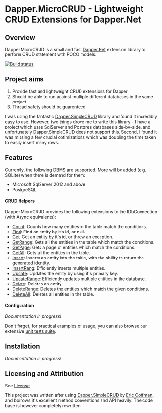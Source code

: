 # Dapper.MicroCRUD - Lightweight CRUD Extensions for Dapper.Net
## Overview

Dapper.MicroCRUD is a small and fast [Dapper.Net](https://github.com/StackExchange/dapper-dot-net) extension library to perform CRUD statement with POCO models.

[![Build status](https://ci.appveyor.com/api/projects/status/1jwpeo49kmmlv9jr/branch/master?svg=true)](https://ci.appveyor.com/project/berkeleybross/dapper-microcrud/branch/master)

## Project aims

1. Provide fast and lightweight CRUD extensions for Dapper
2. Should be able to run against multiple different databases in the same project
3. Thread safety should be guarenteed

I was using the fantastic [Dapper.SimpleCRUD](https://github.com/ericdc1/Dapper.SimpleCRUD) library and found it incredibly easy to use. However, two things drove me to write this library - I have a project which uses SqlServer and Postgres databases side-by-side, and unfortunately Dapper.SimpleCRUD does not support this. Second, I found it was missing a few crucial optimizations which was doubling the time taken to easily insert many rows.

## Features
Currently, the following DBMS are supported. More will be added (e.g. SQLite) when there is demand for them:

- Microsoft SqlServer 2012 and above
- PostgreSQL

#### CRUD Helpers
Dapper.MicroCRUD provides the following extensions to the IDbConnection (with Async equivalents):

- [Count](documentation/Count.md): Counts how many entities in the table match the conditions.
- [Find](documentation/Find.md): Find an entity by it's id, or null.
- [Get](documentation/Find.md): Get an entity by it's id, or throw an exception.
- [GetRange](documentation/GetRange.md): Gets all the entities in the table which match the conditions.
- [GetPage](documentation/GetPage.md): Gets a page of entities which match the conditions.
- [GetAll](documentation/GetRange.md): Gets all the entities in the table.
- [Insert](documentation/Insert.md): Inserts an entity into the table, with the ability to return the generated identity.
- [InsertRang](documentation/InsertRange.md): Efficiently inserts multiple entities.
- [Update](documentation/Update.md): Updates the entity by using it's primary key.
- [UpdateRange](documentation/Update.md): Efficiently updates multiple entities in the database.
- [Delete](documentation/Delete.md): Deletes an entity
- [DeleteRange](documentation/Delete.md#DeleteRange): Deletes the entities which match the given conditions.
- [DeleteAll](documentation/Delete.md#DeleteRange): Deletes all entities in the table.

#### Configuration
*Documentation in progress!*

Don't forget, for practical examples of usage, you can also browse our extensive [unit tests suite](Dapper.MicroCRUD.Tests).

## Installation
*Documentation in progress!*

## Licensing and Attribution
See [License](LICENSE).

This project was written after using [Dapper.SimpleCRUD](https://github.com/ericdc1/Dapper.SimpleCRUD) by [Eric Coffman](https://github.com/ericdc1), and borrows it's excellent method conventions and API heavily. The code base is however completely rewritten.